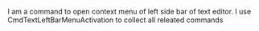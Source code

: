 I am a command to open context menu of left side bar of text editor.
I use CmdTextLeftBarMenuActivation to collect all releated commands